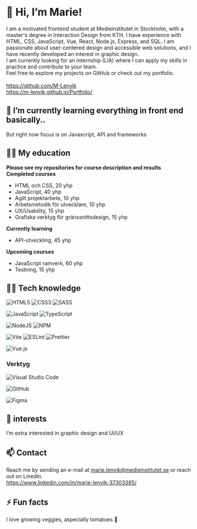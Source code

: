 # 👋 Hi, I’m Marie!
<!--I'm a student in front end developing at Medieinstitutet. <br>
This fall I'm looking for my first internship and I'm looking forward to using all my new skills in sharp projects.
-->
I am a motivated frontend student at Medieinstitutet in Stockholm, with a master's degree in Interaction Design from KTH. I have experience with HTML, CSS, JavaScript, Vue, React, Node.js, Express, and SQL. I am passionate about user-centered design and accessible web solutions, and I have recently developed an interest in graphic design.  <br>
I am currently looking for an internship (LIA) where I can apply my skills in practice and contribute to your team.  <br>
Feel free to explore my projects on GitHub or check out my portfolio.  <br>
  <br>
https://github.com/M-Lenvik  <br>
https://m-lenvik.github.io/Portfolio/

## 🌱 I’m currently learning everything in front end basically..
But right now focus is on Javascript, API and frameworks

## 👩‍🎓 My education
**Please see my repositories for course description and results** <br>
**Completed courses**
- HTML och CSS, 20 yhp
- JavaScript, 40 yhp
- Agilt projektarbete, 10 yhp
- Arbetsmetodik för utvecklare, 10 yhp
- UX/Usability, 15 yhp
- Grafiska verktyg för gränssnittsdesign, 15 yhp

**Currently learning**
- API-utveckling, 45 yhp
 
**Upcoming courses**
- JavaScript ramverk, 60 yhp
- Testning, 15 yhp
  
## 👩‍💻 Tech knowledge
![HTML5](https://img.shields.io/badge/html5-%23E34F26.svg?style=for-the-badge&logo=html5&logoColor=white)
![CSS3](https://img.shields.io/badge/css3-%231572B6.svg?style=for-the-badge&logo=css3&logoColor=white)
![SASS](https://img.shields.io/badge/SASS-hotpink.svg?style=for-the-badge&logo=SASS&logoColor=white)


![JavaScript](https://img.shields.io/badge/javascript-%23323330.svg?style=for-the-badge&logo=javascript&logoColor=%23F7DF1E)
![TypeScript](https://img.shields.io/badge/typescript-%23007ACC.svg?style=for-the-badge&logo=typescript&logoColor=white)

![NodeJS](https://img.shields.io/badge/node.js-6DA55F?style=for-the-badge&logo=node.js&logoColor=white)
![NPM](https://img.shields.io/badge/NPM-%23CB3837.svg?style=for-the-badge&logo=npm&logoColor=white)

![Vite](https://img.shields.io/badge/vite-%23646CFF.svg?style=for-the-badge&logo=vite&logoColor=white)
![ESLint](https://img.shields.io/badge/ESLint-4B3263?style=for-the-badge&logo=eslint&logoColor=white)
![Prettier](https://img.shields.io/badge/prettier-%23F7B93E.svg?style=for-the-badge&logo=prettier&logoColor=black)

![Vue.js](https://img.shields.io/badge/vuejs-%2335495e.svg?style=for-the-badge&logo=vuedotjs&logoColor=%234FC08D)


### Verktyg
![Visual Studio Code](https://img.shields.io/badge/Visual%20Studio%20Code-0078d7.svg?style=for-the-badge&logo=visual-studio-code&logoColor=white)

![GitHub](https://img.shields.io/badge/github-%23121011.svg?style=for-the-badge&logo=github&logoColor=white)

![Figma](https://img.shields.io/badge/figma-%23F24E1E.svg?style=for-the-badge&logo=figma&logoColor=white)


## 👀 interests 
I’m extra interested in graphic design and UI/UX


## 📫 Contact 
 Reach me by sending an e-mail at marie.lenvik@medieinstitutet.se or reach out on LinedIn. <br> 
 https://www.linkedin.com/in/marie-lenvik-37303385/

 
## ⚡ Fun facts 
I love growing veggies, aspecially tomatoes 🍅


<!---
M-Lenvik/M-Lenvik is a ✨ special ✨ repository because its `README.md` (this file) appears on your GitHub profile.
You can click the Preview link to take a look at your changes.
- 💞️ I’m looking to collaborate on ...
🖋️
(❁´◡`❁) 
--->
